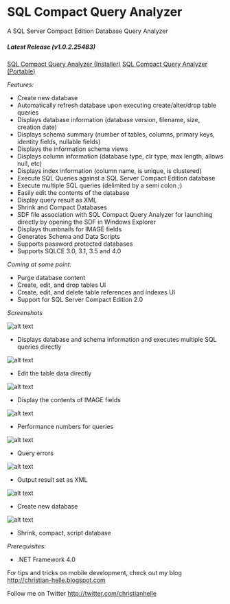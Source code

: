 # SQL Compact Query Analyzer
A SQL Server Compact Edition Database Query Analyzer

##### Latest Release (v1.0.2.25483)
[SQL Compact Query Analyzer (Installer)](https://github.com/christianhelle/sqlcequery/releases/download/1.0.2/SQL.Compact.Query.Analyzer.1.0.2.25483.msi)
[SQL Compact Query Analyzer (Portable)](https://github.com/christianhelle/sqlcequery/releases/download/1.0.2/SQL.Compact.Query.Analyzer.1.0.2.25483.zip)


*Features:*

- Create new database
- Automatically refresh database upon executing create/alter/drop table queries
- Displays database information (database version, filename, size, creation date)
- Displays schema summary (number of tables, columns, primary keys, identity fields, nullable fields)
- Displays the information schema views
- Displays column information (database type, clr type, max length, allows null, etc)
- Displays index information (column name, is unique, is clustered)
- Execute SQL Queries against a SQL Server Compact Edition database
- Execute multiple SQL queries (delimited by a semi colon ;)
- Easily edit the contents of the database
- Display query result as XML
- Shrink and Compact Databases
- SDF file association with SQL Compact Query Analyzer for launching directly by opening the SDF in Windows Explorer
- Displays thumbnails for IMAGE fields
- Generates Schema and Data Scripts
- Supports password protected databases
- Supports SQLCE 3.0, 3.1, 3.5 and 4.0

*Coming at some point:*
- Purge database content
- Create, edit, and drop tables UI
- Create, edit, and delete table references and indexes UI
- Support for SQL Server Compact Edition 2.0


*Screenshots*

![alt text](http://download.codeplex.com/Download?ProjectName=sqlcequery&DownloadId=335445)
- Displays database and schema information and executes multiple SQL queries directly

![alt text](http://download.codeplex.com/Download?ProjectName=sqlcequery&DownloadId=335447)
- Edit the table data directly

![alt text](http://download.codeplex.com/Download?ProjectName=sqlcequery&DownloadId=335444)
- Display the contents of IMAGE fields

![alt text](http://download.codeplex.com/Download?ProjectName=sqlcequery&DownloadId=335456)
- Performance numbers for queries

![alt text](http://download.codeplex.com/Download?ProjectName=sqlcequery&DownloadId=335461)
- Query errors

![alt text](http://download.codeplex.com/Download?ProjectName=sqlcequery&DownloadId=335464)
- Output result set as XML

![alt text](http://download.codeplex.com/Download?ProjectName=sqlcequery&DownloadId=335465)
- Create new database

![alt text](http://download.codeplex.com/Download?ProjectName=sqlcequery&DownloadId=335466)
- Shrink, compact, script database

*Prerequisites:*
- .NET Framework 4.0


For tips and tricks on mobile development, check out my blog
http://christian-helle.blogspot.com

Follow me on Twitter
http://twitter.com/christianhelle